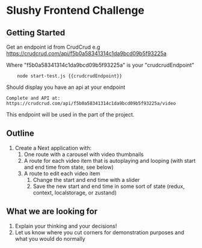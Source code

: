 # Slushy Frontend Challenge

## Getting Started
Get an endpoint id from <a src="https://crudcrud.com/">CrudCrud</a> 
e.g https://crudcrud.com/api/f5b0a58341314c1da9bcd09b5f93225a

Where "f5b0a58341314c1da9bcd09b5f93225a" is your "crudcrudEndpoint"

```
    node start-test.js {{crudcrudEndpoint}}
```

Should display you have an api at your endpoint
```
Complete and API at: https://crudcrud.com/api/f5b0a58341314c1da9bcd09b5f93225a/video

```

This endpoint will be used in the part of the project.

## Outline

1. Create a Next application with:
    1. One route with a carousel with video thumbnails
    2. A route for each video item that is autoplaying and looping (with start and end time from state, see below)
    3. A route to edit each video item
         1. Change the start and end time with a slider
         2. Save the new start and end time in some sort of state (redux, context, localstorage, or zustand)

## What we are looking for

1. Explain your thinking and your decisions!
2. Let us know where you cut corners for demonstration purposes and what you would do normally